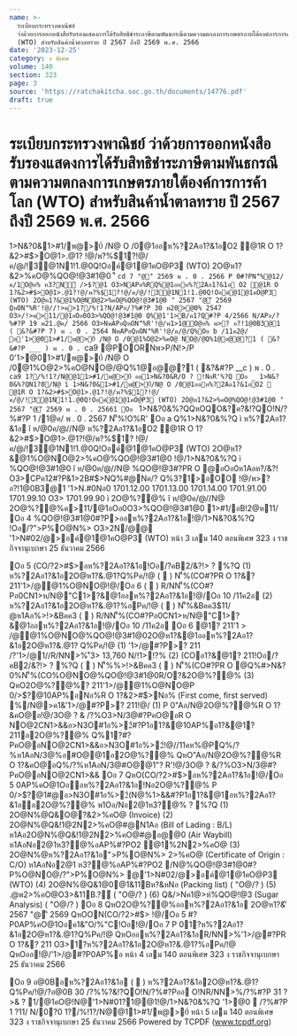 ```yaml
---
name: >-
  ระเบียบกระทรวงพาณิชย์
  ว่าด้วยการออกหนังสือรับรองแสดงการได้รับสิทธิชำระภาษีตามพันธกรณีตามความตกลงการเกษตรภายใต้องค์การการค้าโลก
  (WTO) สำหรับสินค้าน้ำตาลทราย ปี 2567 ถึงปี 2569 พ.ศ. 2566
date: '2023-12-25'
category: ง พิเศษ
volume: 140
section: 323
page: 3
source: 'https://ratchakitcha.soc.go.th/documents/14776.pdf'
draft: true
---
```


# ระเบียบกระทรวงพาณิชย์ ว่าด้วยการออกหนังสือรับรองแสดงการได้รับสิทธิชำระภาษีตามพันธกรณีตามความตกลงการเกษตรภายใต้องค์การการค้าโลก (WTO) สำหรับสินค้าน้ำตาลทราย ปี 2567 ถึงปี 2569 พ.ศ. 2566

1>N&?0&1>#1/พ@>0์ /N@ O /0@1ออห%?2Aอ1?&1อO2 @1R O 1?&2>#$>O@1>.@1? !@/พ?%$1?!@/ค/@/!3@1N1!1.@0Q!Oอค์@1@1คO@P3 (WTO) 2O@ห1?&2>%คO@%QO@!@3#1@0 'ี `cd 7 "@'ี 2569 พ . 0 . 2566 P 0#?PN'็%@12/ค/1O@ห% ห3?N์ />$?@1 O3>NAPอ%RQ%@1ออห%?2Aอ1?&1อ O2 @1R O 1?&2>#$>O@1>.@1?!@/พ?%$1?!@/ค/@/!3@1N1!1.@0Q!Oอค์@1@1คO@P3 (WTO) 2O@ห1?&@1%O@NO@2>%คO@%QO@!@3#1@0 'ี 2567 "@'ี 2569 QหON'็%R'!@//!>ค>1?/%!1?N/APอ/?%#?P 30 พ20>@0% 2547 O3>/!>ค>11/@1อOอ0O3>%QO@!@3#1@0 Q%@1'1>B/ค1?Q#?P 4/2566 N/APอ/?%#?P 19 พ21.@ค/ 2566 O3>NพAPอQหON'็%R'!@/พ1>1@O@ห% พ>? อ?!1@0B3@1 ( &?&#?P 7) พ . 0 . 2564 NพAPอQหON'็%R'!@/ค/@/Q%Oอ b /11ค2@/ อ'1>@01>#1/พ@>0์ /N@ O /0@1%O@2>%คO@ NO@/@Q%1@อ@@?1 ( &?&#?P ___ ) พ . 0 . `ca9 @POORNพ>P/N!>/P 0'1>@01>#1/พ@>0์ /N@ O /0@1%O@2>%คO@NO@/@Q%1@อ@@?1 ( &?&#?P __c ) พ . 0 . `ca9 1?/%!1?/N@@11>#1/พ@>0์ ออ1>N&?0&R/O ? !NอR'%?Q Oอ _ 1>N&?0&%?QN1?0/N@ ì 1>N&?0&1>#1/พ@>0์/N@ O /0@1ออห%?2Aอ1?&1อO2  @1R O 1?&2>#$>O@1>.@1?!@/พ?%$1?!@/ค/@/!3@1N1!1.@0Q!Oอค์@1@1คO@P3 (WTO) 2O@ห1?&2>%คO@%QO@!@3#1@0 'ี 2567 "@'ี 2569 พ . 0 . 2566î Oอ ` 1>N&?0&%?QQหOQO&?ค?&!?QO!N/?%#?P 1 /1@ค/ พ . 0 . 2567 N'็%!O%R' Oอ a Q%1>N&?0&%?Q ì ห%?2Aอ1?&1อ î ห/@0ค/@//N@ ห%?2Aอ1?&1อO2 @1R O 1?&2>#$>O@1>.@1?!@/พ?%$1? !@/ค/@/!3@1N1!1.@0Q!Oอค์@1@1คO@P3 (WTO) 2O@ห1?&@1%O@NO@2>%คO@%QO@!@3#1@0 !@/1>N&?0&%?Q ì %QO@!@3#1@0 î ห/@0ค/@//N@ %QO@!@3#?PR O @อOอ0ห1Aอห?/&?! O3>CPค12#?P&1>2B#$>NQ%#@Nค/? Q%3?1>อOO !@/พ>? อ?!1@0B3@1 '1>N.#0Nอ0 1701.12.00 1701.13.00 1701.14.00 1701.91.00 1701.99.10 O3> 1701.99.90 ì 2O@%?@% î ห/@0ค/@//N@ 2O@%?@%ค>11/@1อOอ0O3>%QO@!@3#1@0 1>#1/อB!2@ห11/ Oอ 4 %QO@!@3#1@0#?P>ออห%?2Aอ1?&1อ!@/1>N&?0&%?Q !Oอ/?">P%O@N%> O3>2N/@@ '1>N#02/@>อค์@1@1คO@P3 (WTO) หน้า 3 เลม 140 ตอนพิเศษ 323 ง ราชกิจจานุเบกษา 25 ธันวาคม 2566

Oอ 5 (CO/?2>#$>อห%?2Aอ1?&1อ!Oอ/?คB2/&?!> ? %?Q (1) ห%?2Aอ1?&1อ2O@ห1?&.@1?Q%Pค/!@ (  ) N'็%(CO#?PR O 1?&? 211'1>/@@1%O@NO@!@/Oอ 6 (  ) R/NN'็%(CO#?Pอ0CN1>ห/N@"C1>?&@1ออห%?2Aอ1?&1อ!@/Oอ 10 /11ค2อ (2) ห%?2Aอ1?&1อ2O@ห1?&.@1?%อPค/!@ (  ) N'็%&Bคค3$11/ @ห1Aอ%>!>&Bคค3 (  ) R/NN'็%(CO#?Pอ0CN1>ห/N@"C1>?&@1ออห%?2Aอ1?&1อ!@/Oอ 10 /11ค2อ Oอ 6 @1? 211'1 > /@@1%O@NO@%QO@!@3#1@02O@ห1?&@1ออห%?2Aอ1?&1อ2O@ห1?&.@1? Q%Pค/!@ (1) '1>/@#?P>? 211 /?'1>/@1//R/NN>%'ี3> 13,760 N/!1>!?% (2) (COอ1?&@1? 211!Oอ/?คB2/&?!> ? %?Q (  ) N'็%%>!>&Bคค3 (  ) N'็%(CO#?PR O @Q%#>N&?0%N'็%(CO%O@NO@%QO@!@3#1@0R/O?&2O@%?@% (3) QหO2O@%?@%? 211'1>/@@1%O@NO@P 0/>$?@10AP%อNอ%R O 1?&2>#$>Nอ% (First come, first served) %/N@>ค1&'1>/@#?P>? 211!@/ (1) P 0"Aอ/N@2O@%?@%R O 1?&คO@อ!@/3O@ ? & /?%O3>N/3@#?PคO@อR O NO@2CN1>&&อ>N3O#1อ%>2์#?P1อ1?&@10AP%อ1?&@1? 211อ2O@%?@% Q%1?#?PคO@อNO@2CN1>&&อ>N3O#1อ%>2์!@//11คห%@PQ%/?%ห1AอN/3@%อ#O@@1อ2O@%?@% QหO"Aอ/N@2O@%?@%R O 1?&คO@อQ%/?%ห1AอN/3@#O@@1"? R'!@/3O@ ? &/?%O3>N/3@#?PคO@อNO@2CN1>&& Oอ 7 QหO(CO/?2>#$>อห%?2Aอ1?&1อ!@/Oอ 5 0AP%คO@1Oออห%?2Aอ1?&1อ!Nอ2O@%?@% P 0/>$?@1#@อ>N3O#1อ%>2์(N@%1>&&#?P1อ1?&@1อห%?2Aอ1?&1ออ2O@%?@% พ1Oอ/Nอ2@1ห3?@% ? %?Q (1) 2O@N%@Q&O@?&2>%คO@ (Invoice) (2) 2O@N%@Q&!1@2N2>%คO@#@N1Aอ (Bill of Lading : B/L) ห1Aอ2O@N%@Q&!1@2N2>%คO@#@อ@@0 (Air Waybill) ห1AอNอ2@1ห3?@%อAP%#?PO2 @1%2N2>%คO@ (3) 2O@N%@ห%?2Aอ1?&1อ">P%O@N%> 2>%คO@ (Certificate of Origin : C/O) ห1AอNอ2@1 ห3?@%อAP%#?PO2 /N@%QO@!@3#1@0#?P%O@NO@/?">P%O@N%> @'1>N#02/@>อค์@1@1คO@P3 (WTO) (4) 2O@N%@Q&1@0@1&11Bห?&หNอ (Packing list) ( "O@/? ) (5) .@พ2>%คO@O3>&11B.?์ ( "O@/? ) (6) Q&/>Nค1@>ห์%QO@!@3 (Sugar Analysis) ( "O@/? ) Oอ 8 QหO2O@%?@%ออห%?2Aอ1?&1อ 2O@ห1?&'ี 2567 "@'ี 2569 QหOON(CO/?2>#$> !@/Oอ 5 #?P0AP%คO@1Oอค1&"O/%"C!Oอ!@/Oอ 7 P 01?ห%?2Aอ1?&1อ2O@ห1?&.@1?Q%Pค/!@ QหOออห%?2Aอ1?&1อR/NN>%'1>/@#?PR O 1?&? 211 O3>1?ห%?2Aอ1?&1อ2O@ห1?&.@1?%อPค/!@ QหOออ!@/'1>/@#?P0AP%อ หน้า 4 เลม 140 ตอนพิเศษ 323 ง ราชกิจจานุเบกษา 25 ธันวาคม 2566

Oอ 9 อ@0Bอห%?2Aอ1?&1อ (  ) ห%?2Aอ1?&1อ2O@ห1?&.@1?Q%Pค/!@/?อ@0B 30 /?%%?&!?QO!N/?%#?Pออ O!NR/NN>%/?%#?P 31 $?%/@ค/ อ'ี#?Pออห%?2Aอ1?&1อ (  ) ห%?2Aอ1?&1อ2O@ห1?&.@1?%อPค/!@/?อ@0B 30 /?%%?&!?QO!N/?%#?Pออ Oอ 10 (COR O 1?&ห%?2Aอ1?&1อ!Oอ1@0@%@1%O@NO@!Nอ2O@%?@%.@0Q% 30 /?%%?&!?QO!N/?%#?P %O@NO@2>%คO@Q%O!N3>ค1?Q 1?#?P(COR O 1?&ห%?2Aอ1?&1อR/N1@0@%@1%O@NO@!@//11คห%@P QหO2O@%?@%1>?&@1ออห%?2Aอ 1?&1อ2O@ห1?&@1%O@NO@Q%ค1?Q"? R' %/N@>1@0@%@1%O@NO@ค1&"O/%"C!Oอ Oอ 11 QหOอ$>& ? 1/@1คO@!N@'1>N#01?1@@1!@/1>N&?0&%?Q '1>@0  /?%#?P 1 $?%/@ค/ พ . 0 . `cd 6 .C/>$11/ N/0?0 1?/%!1?/N@@11>#1/พ@>0์ หน้า 5 เลม 140 ตอนพิเศษ 323 ง ราชกิจจานุเบกษา 25 ธันวาคม 2566 Powered by TCPDF (www.tcpdf.org)
